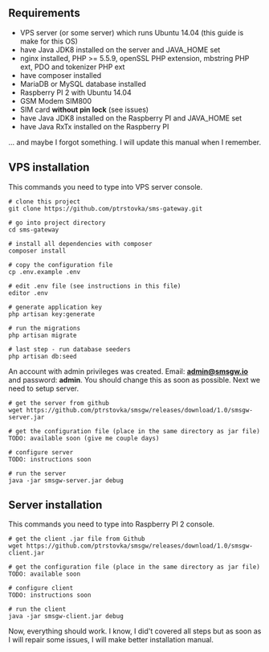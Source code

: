 ## Requirements

-   VPS server (or some server) which runs Ubuntu 14.04 (this guide is make for this OS)
-   have Java JDK8 installed on the server and JAVA_HOME set
-   nginx installed, PHP >= 5.5.9, openSSL PHP extension, mbstring PHP ext, PDO and tokenizer PHP ext
-   have composer installed
-   MariaDB or MySQL database installed
-   Raspberry PI 2 with Ubuntu 14.04
-   GSM Modem SIM800
-   SIM card **without pin lock** (see issues)
-   have Java JDK8 installed on the Raspberry PI and JAVA_HOME set
-   have Java RxTx installed on the Raspberry PI

... and maybe I forgot something. I will update this manual when I remember.


## VPS installation

This commands you need to type into VPS server console.

	# clone this project    
	git clone https://github.com/ptrstovka/sms-gateway.git

	# go into project directory  
	cd sms-gateway

	# install all dependencies with composer  
	composer install

	# copy the configuration file  
	cp .env.example .env

	# edit .env file (see instructions in this file)  
	editor .env

	# generate application key  
	php artisan key:generate

	# run the migrations  
	php artisan migrate

	# last step - run database seeders  
	php artisan db:seed

An account with admin privileges was created. Email: **admin@smsgw.io** and password: **admin**. You should change this 
as soon as possible. Next we need to setup server.

	# get the server from github  
	wget https://github.com/ptrstovka/smsgw/releases/download/1.0/smsgw-server.jar
	
	# get the configuration file (place in the same directory as jar file)
	TODO: available soon (give me couple days)
	
	# configure server
	TODO: instructions soon

	# run the server
	java -jar smsgw-server.jar debug

## Server installation

This commands you need to type into Raspberry PI 2 console.

	# get the client .jar file from Github
	wget https://github.com/ptrstovka/smsgw/releases/download/1.0/smsgw-client.jar
	
	# get the configuration file (place in the same directory as jar file)
	TODO: available soon
	
	# configure client
	TODO: instructions soon
	
	# run the client
	java -jar smsgw-client.jar debug
	
Now, everything should work. I know, I did't covered all steps but as soon as I will repair some issues, I will make 
better installation manual.